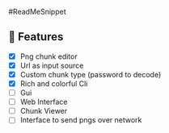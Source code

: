 #ReadMeSnippet 
## 💎 Features
- [x] Png chunk editor
- [x] Url as input source
- [x] Custom chunk type (password to decode)
- [x] Rich and colorful Cli
- [ ] Gui
- [ ] Web Interface
- [ ] Chunk Viewer
- [ ] Interface to send pngs over network